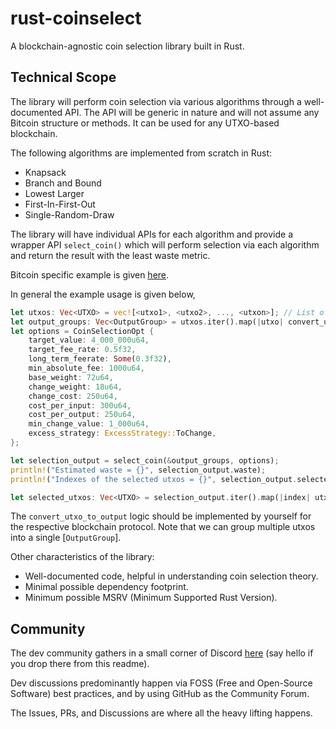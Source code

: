 # rust-coinselect

A blockchain-agnostic coin selection library built in Rust.

## Technical Scope

The library will perform coin selection via various algorithms through a well-documented API. The API will be generic in nature and will not assume any Bitcoin structure or methods. It can be used for any UTXO-based blockchain.

The following algorithms are implemented from scratch in Rust:

- Knapsack
- Branch and Bound
- Lowest Larger
- First-In-First-Out
- Single-Random-Draw

The library will have individual APIs for each algorithm and provide a wrapper API `select_coin()` which will perform selection via each algorithm and return the result with the least waste metric.

Bitcoin specific example is given [here](./examples/bitcoin_crate/).

In general the example usage is given below,

```rust
let utxos: Vec<UTXO> = vec![<utxo1>, <utxo2>, ..., <utxon>]; // List of the available UTXOs
let output_groups: Vec<OutputGroup> = utxos.iter().map(|utxo| convert_utxo_to_output(utxo)).collect();
let options = CoinSelectionOpt {
    target_value: 4_000_000u64,
    target_fee_rate: 0.5f32,
    long_term_feerate: Some(0.3f32),
    min_absolute_fee: 1000u64,
    base_weight: 72u64,
    change_weight: 18u64,
    change_cost: 250u64,
    cost_per_input: 300u64,
    cost_per_output: 250u64,
    min_change_value: 1_000u64,
    excess_strategy: ExcessStrategy::ToChange,
};

let selection_output = select_coin(&output_groups, options);
println!("Estimated waste = {}", selection_output.waste);
println!("Indexes of the selected utxos = {}", selection_output.selected_inputs);

let selected_utxos: Vec<UTXO> = selection_output.iter().map(|index| utxos[index]).collect();
```

The `convert_utxo_to_output` logic should be implemented by yourself for the respective blockchain protocol.
Note that we can group multiple utxos into a single [`OutputGroup`].

Other characteristics of the library:

- Well-documented code, helpful in understanding coin selection theory.
- Minimal possible dependency footprint.
- Minimum possible MSRV (Minimum Supported Rust Version).

## Community

The dev community gathers in a small corner of Discord [here](https://discord.gg/TSSAB3g4Zf) (say hello if you drop there from this readme).

Dev discussions predominantly happen via FOSS (Free and Open-Source Software) best practices, and by using GitHub as the Community Forum.

The Issues, PRs, and Discussions are where all the heavy lifting happens.

